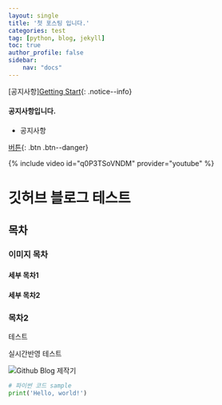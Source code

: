 ```yaml
---
layout: single
title: '첫 포스팅 입니다.'
categories: test
tag: [python, blog, jekyll]
toc: true 
author_profile: false
sidebar:
    nav: "docs"
---
```


[공지사항][Getting Start](https://mmistakes.github.io/minimal-mistakes/docs/utility-classes/){: .notice--info}

<div class="notice--success">
<h4>공지사항입니다.</h4>
<ul>
    <li>공지사항</li>
</ul>
</div>

[버튼](https://jyundev.github.io/){: .btn .btn--danger}

{% include video id="q0P3TSoVNDM" provider="youtube" %}

# 깃허브 블로그 테스트 

## 목차

### 이미지 목차

#### 세부 목차1

#### 세부 목차2

### 목차2 

테스트 

실시간반영 테스트

![Github Blog 제작기](https://velog.velcdn.com/images/langoustine/post/988f6e2a-359e-46bb-9154-eecf28cc1164/image.jpeg)

```python
# 파이썬 코드 sample
print('Hello, world!')

```